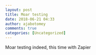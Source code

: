 ```yaml
---
layout: post
title: Moar testing
date: 2018-06-21 04:33
author: ajabotomey
comments: true
categories: [Uncategorized]
---
```

Moar testing indeed, this time with Zapier
